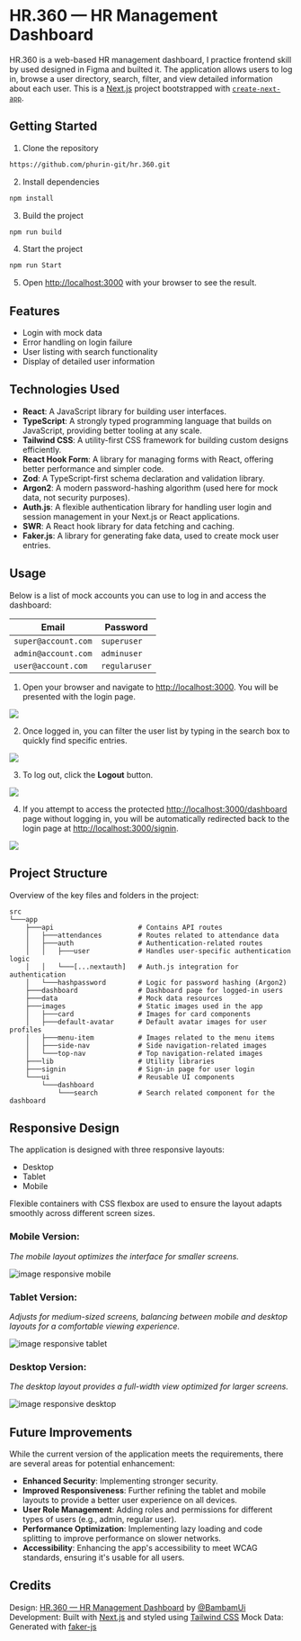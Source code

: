 # HR.360 — HR Management Dashboard

HR.360 is a web-based HR management dashboard, I practice frontend skill by used designed in Figma and builted it. The application allows users to log in, browse a user directory, search, filter, and view detailed information about each user. This is a [Next.js](https://nextjs.org) project bootstrapped with [`create-next-app`](https://nextjs.org/docs/app/api-reference/cli/create-next-app).

## Getting Started

1. Clone the repository

```bash
https://github.com/phurin-git/hr.360.git
```
2. Install dependencies
```bash
npm install
```
3. Build the project
```bash
npm run build
```
4. Start the project
```bash
npm run Start
```
5. Open [http://localhost:3000](http://localhost:3000) with your browser to see the result.

## Features

- Login with mock data
- Error handling on login failure
- User listing with search functionality
- Display of detailed user information

## Technologies Used

- **React**: A JavaScript library for building user interfaces.
- **TypeScript**: A strongly typed programming language that builds on JavaScript, providing better tooling at any scale.
- **Tailwind CSS**: A utility-first CSS framework for building custom designs efficiently.
- **React Hook Form**: A library for managing forms with React, offering better performance and simpler code.
- **Zod**: A TypeScript-first schema declaration and validation library.
- **Argon2**: A modern password-hashing algorithm (used here for mock data, not security purposes).
- **Auth.js**: A flexible authentication library for handling user login and session management in your Next.js or React applications.
- **SWR**: A React hook library for data fetching and caching.
- **Faker.js**: A library for generating fake data, used to create mock user entries.

## Usage

Below is a list of mock accounts you can use to log in and access the dashboard:

| Email               | Password        |
|---------------------|-----------------|
| `super@account.com` | `superuser`     |
| `admin@account.com` | `adminuser`     |
| `user@account.com`  | `regularuser`   |

1. Open your browser and navigate to [http://localhost:3000](http://localhost:3000). You will be presented with the login page.

![](/docs/gif/usage-1.gif)

2. Once logged in, you can filter the user list by typing in the search box to quickly find specific entries.

![](/docs/gif/usage-2.gif)

3. To log out, click the **Logout** button.

![](/docs/gif/usage-3.gif)

4. If you attempt to access the protected [http://localhost:3000/dashboard](http://localhost:3000/dashboard) page without logging in, you will be automatically redirected back to the login page at [http://localhost:3000/signin](http://localhost:3000/signin).

![](/docs/gif/usage-4.gif)

## Project Structure

Overview of the key files and folders in the project:

```
src
└───app
    ├───api                     # Contains API routes
    │   ├───attendances         # Routes related to attendance data
    │   ├───auth                # Authentication-related routes
    │   │   ├───user            # Handles user-specific authentication logic
    │   │   └───[...nextauth]   # Auth.js integration for authentication
    │   └───hashpassword        # Logic for password hashing (Argon2)
    ├───dashboard               # Dashboard page for logged-in users
    ├───data                    # Mock data resources
    ├───images                  # Static images used in the app
    │   ├───card                # Images for card components
    │   ├───default-avatar      # Default avatar images for user profiles
    │   ├───menu-item           # Images related to the menu items
    │   ├───side-nav            # Side navigation-related images
    │   └───top-nav             # Top navigation-related images
    ├───lib                     # Utility libraries
    ├───signin                  # Sign-in page for user login
    └───ui                      # Reusable UI components
        └───dashboard
            └───search          # Search related component for the dashboard
```

## Responsive Design
The application is designed with three responsive layouts:

- Desktop
- Tablet
- Mobile

Flexible containers with CSS flexbox are used to ensure the layout adapts smoothly across different screen sizes.

### Mobile Version:
*The mobile layout optimizes the interface for smaller screens.*

![image responsive mobile](/docs/img/responsive-mobile.jpeg)

### Tablet Version:
*Adjusts for medium-sized screens, balancing between mobile and desktop layouts for a comfortable viewing experience.*

![image responsive tablet](/docs/img/responsive-tablet.jpeg)

### Desktop Version:
*The desktop layout provides a full-width view optimized for larger screens.*

![image responsive desktop](/docs/img/responsive-desktop.jpg)

## Future Improvements
While the current version of the application meets the requirements, there are several areas for potential enhancement:

- **Enhanced Security**: Implementing stronger security.
- **Improved Responsiveness**: Further refining the tablet and mobile layouts to provide a better user experience on all devices.
- **User Role Management**: Adding roles and permissions for different types of users (e.g., admin, regular user).
- **Performance Optimization**: Implementing lazy loading and code splitting to improve performance on slower networks.
- **Accessibility**: Enhancing the app's accessibility to meet WCAG standards, ensuring it's usable for all users.

## Credits
Design: [HR.360 — HR Management Dashboard](https://www.figma.com/community/file/1330845180697578574) by [@BambamUi](https://www.figma.com/@BambamUi)
Development: Built with [Next.js](https://nextjs.org/) and styled using [Tailwind CSS](https://tailwindcss.com/)
Mock Data: Generated with [faker-js](https://fakerjs.dev/)